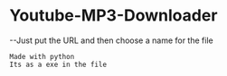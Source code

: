 # Youtube-MP3-Downloader

--Just put the URL and then choose a name for the file


	Made with python
	Its as a exe in the file
